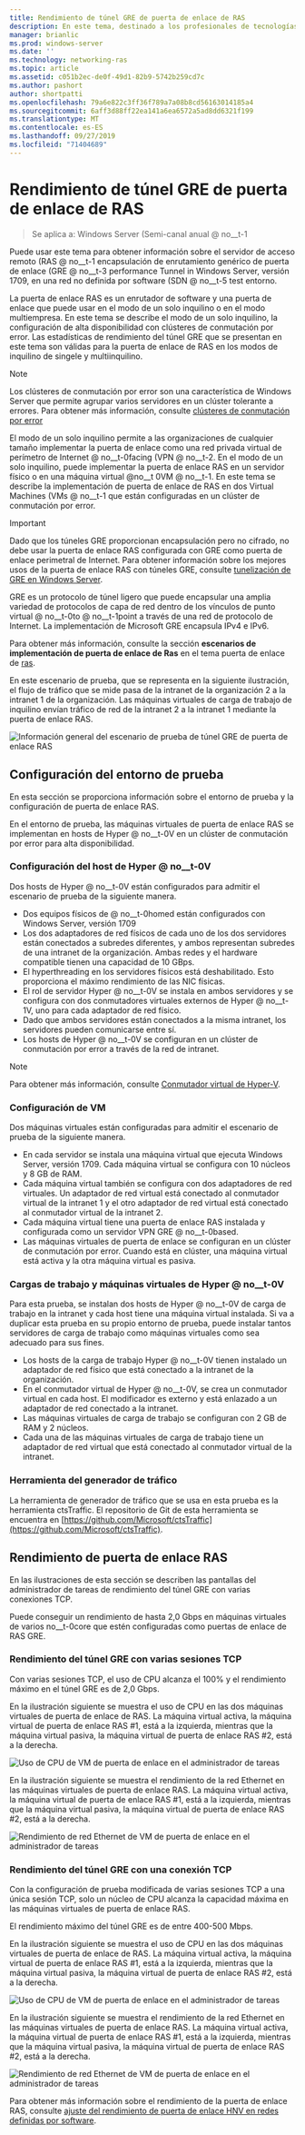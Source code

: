 ```yaml
---
title: Rendimiento de túnel GRE de puerta de enlace de RAS
description: En este tema, destinado a los profesionales de tecnologías de la información (TI), se proporciona información de rendimiento sobre los túneles de encapsulación de enrutamiento genérico (GRE) de puerta de enlace RAS.
manager: brianlic
ms.prod: windows-server
ms.date: ''
ms.technology: networking-ras
ms.topic: article
ms.assetid: c051b2ec-de0f-49d1-82b9-5742b259cd7c
ms.author: pashort
author: shortpatti
ms.openlocfilehash: 79a6e822c3ff36f789a7a08b8cd56163014185a4
ms.sourcegitcommit: 6aff3d88ff22ea141a6ea6572a5ad8dd6321f199
ms.translationtype: MT
ms.contentlocale: es-ES
ms.lasthandoff: 09/27/2019
ms.locfileid: "71404689"
---
```

# <a name="ras-gateway-gre-tunnel-throughput-and-performance"></a>Rendimiento de túnel GRE de puerta de enlace de RAS

>Se aplica a: Windows Server \(Semi-canal anual @ no__t-1

Puede usar este tema para obtener información sobre el servidor de acceso remoto \(RAS @ no__t-1 encapsulación de enrutamiento genérico de puerta de enlace \(GRE @ no__t-3 performance Tunnel in Windows Server, versión 1709, en una red no definida por software \(SDN @ no__t-5 test entorno.

La puerta de enlace RAS es un enrutador de software y una puerta de enlace que puede usar en el modo de un solo inquilino o en el modo multiempresa. En este tema se describe el modo de un solo inquilino, la configuración de alta disponibilidad con clústeres de conmutación por error. Las estadísticas de rendimiento del túnel GRE que se presentan en este tema son válidas para la puerta de enlace de RAS en los modos de inquilino de singele y multiinquilino.

>[!NOTE]
>Los clústeres de conmutación por error son una característica de Windows Server que permite agrupar varios servidores en un clúster tolerante a errores. Para obtener más información, consulte [clústeres de conmutación por error](../../../failover-clustering/failover-clustering-overview.md)

El modo de un solo inquilino permite a las organizaciones de cualquier tamaño implementar la puerta de enlace como una red privada virtual de perímetro de Internet @ no__t-0facing \(VPN @ no__t-2. En el modo de un solo inquilino, puede implementar la puerta de enlace RAS en un servidor físico o en una máquina virtual @no__t 0VM @ no__t-1. En este tema se describe la implementación de puerta de enlace de RAS en dos Virtual Machines \(VMs @ no__t-1 que están configuradas en un clúster de conmutación por error.

>[!IMPORTANT]
>Dado que los túneles GRE proporcionan encapsulación pero no cifrado, no debe usar la puerta de enlace RAS configurada con GRE como puerta de enlace perimetral de Internet. Para obtener información sobre los mejores usos de la puerta de enlace RAS con túneles GRE, consulte [tunelización de GRE en Windows Server](gre-tunneling-windows-server.md).

GRE es un protocolo de túnel ligero que puede encapsular una amplia variedad de protocolos de capa de red dentro de los vínculos de punto virtual @ no__t-0to @ no__t-1point a través de una red de protocolo de Internet. La implementación de Microsoft GRE encapsula IPv4 e IPv6.

Para obtener más información, consulte la sección **escenarios de implementación de puerta de enlace de Ras** en el tema puerta de enlace de [ras](https://docs.microsoft.com/windows-server/remote/remote-access/ras-gateway/ras-gateway#bkmk_deploy). 

En este escenario de prueba, que se representa en la siguiente ilustración, el flujo de tráfico que se mide pasa de la intranet de la organización 2 a la intranet 1 de la organización. Las máquinas virtuales de carga de trabajo de inquilino envían tráfico de red de la intranet 2 a la intranet 1 mediante la puerta de enlace RAS.

![Información general del escenario de prueba de túnel GRE de puerta de enlace RAS](../../media/GRE-Tunnel-Perf/Gre-Infrastructure.jpg)

## <a name="test-environment-configuration"></a>Configuración del entorno de prueba

En esta sección se proporciona información sobre el entorno de prueba y la configuración de puerta de enlace RAS.

En el entorno de prueba, las máquinas virtuales de puerta de enlace RAS se implementan en hosts de Hyper @ no__t-0V en un clúster de conmutación por error para alta disponibilidad.

### <a name="hyper-v-host-configuration"></a>Configuración del host de Hyper @ no__t-0V

Dos hosts de Hyper @ no__t-0V están configurados para admitir el escenario de prueba de la siguiente manera. 

- Dos equipos físicos de @ no__t-0homed están configurados con Windows Server, versión 1709
- Los dos adaptadores de red físicos de cada uno de los dos servidores están conectados a subredes diferentes, y ambos representan subredes de una intranet de la organización. Ambas redes y el hardware compatible tienen una capacidad de 10 GBps.
- El hyperthreading en los servidores físicos está deshabilitado. Esto proporciona el máximo rendimiento de las NIC físicas.
- El rol de servidor Hyper @ no__t-0V se instala en ambos servidores y se configura con dos conmutadores virtuales externos de Hyper @ no__t-1V, uno para cada adaptador de red físico.
- Dado que ambos servidores están conectados a la misma intranet, los servidores pueden comunicarse entre sí.
- Los hosts de Hyper @ no__t-0V se configuran en un clúster de conmutación por error a través de la red de intranet. 

>[!NOTE]
>Para obtener más información, consulte [Conmutador virtual de Hyper-V](https://docs.microsoft.com/windows-server/virtualization/hyper-v-virtual-switch/hyper-v-virtual-switch).

### <a name="vm-configuration"></a>Configuración de VM

Dos máquinas virtuales están configuradas para admitir el escenario de prueba de la siguiente manera.

- En cada servidor se instala una máquina virtual que ejecuta Windows Server, versión 1709. Cada máquina virtual se configura con 10 núcleos y 8 GB de RAM.
- Cada máquina virtual también se configura con dos adaptadores de red virtuales. Un adaptador de red virtual está conectado al conmutador virtual de la intranet 1 y el otro adaptador de red virtual está conectado al conmutador virtual de la intranet 2.
- Cada máquina virtual tiene una puerta de enlace RAS instalada y configurada como un servidor VPN GRE @ no__t-0based.
- Las máquinas virtuales de puerta de enlace se configuran en un clúster de conmutación por error. Cuando está en clúster, una máquina virtual está activa y la otra máquina virtual es pasiva.

### <a name="workload-hyper-v-hosts-and-vms"></a>Cargas de trabajo y máquinas virtuales de Hyper @ no__t-0V

Para esta prueba, se instalan dos hosts de Hyper @ no__t-0V de carga de trabajo en la intranet y cada host tiene una máquina virtual instalada. Si va a duplicar esta prueba en su propio entorno de prueba, puede instalar tantos servidores de carga de trabajo como máquinas virtuales como sea adecuado para sus fines.

- Los hosts de la carga de trabajo Hyper @ no__t-0V tienen instalado un adaptador de red físico que está conectado a la intranet de la organización.
- En el conmutador virtual de Hyper @ no__t-0V, se crea un conmutador virtual en cada host. El modificador es externo y está enlazado a un adaptador de red conectado a la intranet.
- Las máquinas virtuales de carga de trabajo se configuran con 2 GB de RAM y 2 núcleos.
- Cada una de las máquinas virtuales de carga de trabajo tiene un adaptador de red virtual que está conectado al conmutador virtual de la intranet.

### <a name="traffic-generator-tool"></a>Herramienta del generador de tráfico

La herramienta de generador de tráfico que se usa en esta prueba es la herramienta ctsTraffic. El repositorio de Git de esta herramienta se encuentra en [https://github.com/Microsoft/ctsTraffic](https://github.com/Microsoft/ctsTraffic).

## <a name="ras-gateway-performance"></a>Rendimiento de puerta de enlace RAS

En las ilustraciones de esta sección se describen las pantallas del administrador de tareas de rendimiento del túnel GRE con varias conexiones TCP.

Puede conseguir un rendimiento de hasta 2,0 Gbps en máquinas virtuales de varios no__t-0core que estén configuradas como puertas de enlace de RAS GRE.

### <a name="gre-tunnel-performance-with-multiple-tcp-sessions"></a>Rendimiento del túnel GRE con varias sesiones TCP

Con varias sesiones TCP, el uso de CPU alcanza el 100% y el rendimiento máximo en el túnel GRE es de 2,0 Gbps.

En la ilustración siguiente se muestra el uso de CPU en las dos máquinas virtuales de puerta de enlace de RAS. La máquina virtual activa, la máquina virtual de puerta de enlace RAS #1, está a la izquierda, mientras que la máquina virtual pasiva, la máquina virtual de puerta de enlace RAS #2, está a la derecha.

![Uso de CPU de VM de puerta de enlace en el administrador de tareas](../../media/GRE-Tunnel-Perf/Gre-Tunnel-01.jpg)

En la ilustración siguiente se muestra el rendimiento de la red Ethernet en las máquinas virtuales de puerta de enlace RAS. La máquina virtual activa, la máquina virtual de puerta de enlace RAS #1, está a la izquierda, mientras que la máquina virtual pasiva, la máquina virtual de puerta de enlace RAS #2, está a la derecha.

![Rendimiento de red Ethernet de VM de puerta de enlace en el administrador de tareas](../../media/GRE-Tunnel-Perf/Gre-Tunnel-02.jpg)


### <a name="gre-tunnel-performance-with-one-tcp-connection"></a>Rendimiento del túnel GRE con una conexión TCP

Con la configuración de prueba modificada de varias sesiones TCP a una única sesión TCP, solo un núcleo de CPU alcanza la capacidad máxima en las máquinas virtuales de puerta de enlace RAS.

El rendimiento máximo del túnel GRE es de entre 400-500 Mbps.

En la ilustración siguiente se muestra el uso de CPU en las dos máquinas virtuales de puerta de enlace de RAS. La máquina virtual activa, la máquina virtual de puerta de enlace RAS #1, está a la izquierda, mientras que la máquina virtual pasiva, la máquina virtual de puerta de enlace RAS #2, está a la derecha.

![Uso de CPU de VM de puerta de enlace en el administrador de tareas](../../media/GRE-Tunnel-Perf/Gre-Tunnel-03.jpg)


En la ilustración siguiente se muestra el rendimiento de la red Ethernet en las máquinas virtuales de puerta de enlace RAS. La máquina virtual activa, la máquina virtual de puerta de enlace RAS #1, está a la izquierda, mientras que la máquina virtual pasiva, la máquina virtual de puerta de enlace RAS #2, está a la derecha.

![Rendimiento de red Ethernet de VM de puerta de enlace en el administrador de tareas](../../media/GRE-Tunnel-Perf/Gre-Tunnel-04.jpg)

Para obtener más información sobre el rendimiento de la puerta de enlace RAS, consulte [ajuste del rendimiento de puerta de enlace HNV en redes definidas por software](https://docs.microsoft.com/windows-server/administration/performance-tuning/subsystem/software-defined-networking/hnv-gateway-performance).